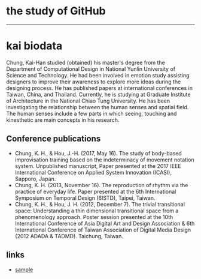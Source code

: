 # the study of GitHub
- - - - - - - - - 

# kai biodata
Chung, Kai-Han studied (obtained) his master's degree from the Department of Computational Design in National Yunlin University of Science and Technology. He had been involved in emotion study assisting designers to improve their awareness to explore more ideas during the designing process. He has published papers at international conferences in Taiwan, China, and Thailand. Currently, he is studying at Graduate Institute of Architecture in the National Chiao Tung University. He has been investigating the relationship between the human senses and spatial field. The human senses include a few parts in which seeing, touching and kinesthetic are main concepts in his research.

## Conference publications
* Chung, K. H., & Hou, J.-H. (2017, May 16). The study of body-based improvisation training based on the indeterminacy of movement notation system. Unpublished manuscript, Paper presented at the 2017 IEEE International Conference on Applied System Innovation (ICASI), Sapporo, Japan. 
* Chung, K. H. (2013, November 16). The reproduction of rhythm via the practice of everyday life. Paper presented at the 6th International Symposium on Temporal Design (6ISTD), Taipei, Taiwan. 
* Chung, K. H., & Hou, J. H. (2012, December 7). The trivial transitional space: Understanding a thin dimensional transitional space from a phenomenology approach. Poster session presented at the 10th International Conference of Asia Digital Art and Design Association & 6th International Conference of Taiwan Association of Digital Media Design (2012 ADADA & TADMD). Taichung, Taiwan. 

## links
* [sample](https://jekyllrb.com/)
